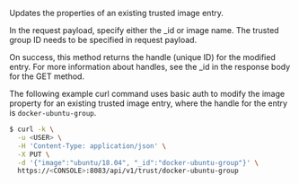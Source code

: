 Updates the properties of an existing trusted image entry.

In the request payload, specify either the _id or image name.
The trusted group ID needs to be specified in request payload.

On success, this method returns the handle (unique ID) for the modified entry.
For more information about handles, see the _id in the response body for the GET method.

The following example curl command uses basic auth to modify the image property for an existing trusted image entry, where the handle for the entry is `docker-ubuntu-group`.

```bash
$ curl -k \
  -u <USER> \
  -H 'Content-Type: application/json' \
  -X PUT \
  -d '{"image":"ubuntu/18.04", "_id":"docker-ubuntu-group"}' \
  https://<CONSOLE>:8083/api/v1/trust/docker-ubuntu-group
```
